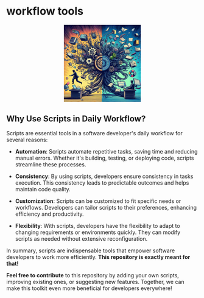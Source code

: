 # workflow tools

<p align="center"><img src="./logo.png" alt="logo" width="40%" /></p>

## Why Use Scripts in Daily Workflow?

Scripts are essential tools in a software developer's daily workflow for several reasons:

- **Automation**: Scripts automate repetitive tasks, saving time and reducing manual errors. Whether it's building, testing, or deploying code, scripts streamline these processes.

- **Consistency**: By using scripts, developers ensure consistency in tasks execution. This consistency leads to predictable outcomes and helps maintain code quality.

- **Customization**: Scripts can be customized to fit specific needs or workflows. Developers can tailor scripts to their preferences, enhancing efficiency and productivity.

- **Flexibility**: With scripts, developers have the flexibility to adapt to changing requirements or environments quickly. They can modify scripts as needed without extensive reconfiguration.

In summary, scripts are indispensable tools that empower software developers to work more efficiently. **This repository is exactly meant for that!**

**Feel free to contribute** to this repository by adding your own scripts, improving existing ones, or suggesting new features. Together, we can make this toolkit even more beneficial for developers everywhere!
